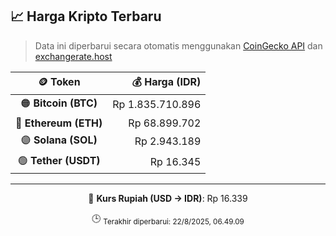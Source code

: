 

<!-- HARGA_KRIPTO -->
## 📈 Harga Kripto Terbaru

> Data ini diperbarui secara otomatis menggunakan [CoinGecko API](https://www.coingecko.com/) dan [exchangerate.host](https://exchangerate.host/)

<div align="center">

| 🪙 Token | 💰 Harga (IDR) |
|:------:|---------------:|
| 🟠 **Bitcoin (BTC)**   | Rp 1.835.710.896 |
| 🔵 **Ethereum (ETH)**  | Rp 68.899.702 |
| 🟣 **Solana (SOL)**    | Rp 2.943.189 |
| 🟢 **Tether (USDT)**   | Rp 16.345 |

---

💱 **Kurs Rupiah (USD → IDR)**: Rp 16.339

🕒 <sub>Terakhir diperbarui: 22/8/2025, 06.49.09</sub>

</div>
<!-- /HARGA_KRIPTO -->